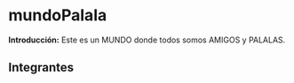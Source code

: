 # mundoPalala
**Introducción:** Este es un MUNDO donde todos somos AMIGOS y PALALAS.
## Integrantes
